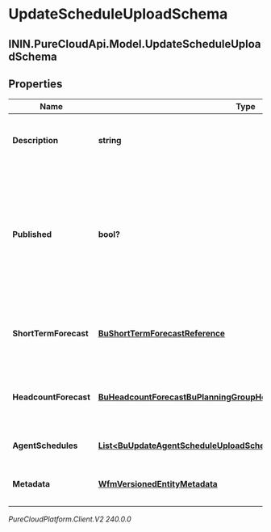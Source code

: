 # UpdateScheduleUploadSchema

## ININ.PureCloudApi.Model.UpdateScheduleUploadSchema

## Properties

|Name | Type | Description | Notes|
|------------ | ------------- | ------------- | -------------|
| **Description** | **string** | The description to set for the schedule | [optional] |
| **Published** | **bool?** | Whether to publish the schedule. Note: a schedule cannot be un-published unless another schedule is published over it | [optional] |
| **ShortTermForecast** | [**BuShortTermForecastReference**](BuShortTermForecastReference) | The short term forecast to associate with the schedule | [optional] |
| **HeadcountForecast** | [**BuHeadcountForecastBuPlanningGroupHeadcountForecastUploadSchema**](BuHeadcountForecastBuPlanningGroupHeadcountForecastUploadSchema) | The headcount forecast to associate with the schedule | [optional] |
| **AgentSchedules** | [**List&lt;BuUpdateAgentScheduleUploadSchema&gt;**](BuUpdateAgentScheduleUploadSchema) | Individual agent schedules | [optional] |
| **Metadata** | [**WfmVersionedEntityMetadata**](WfmVersionedEntityMetadata) | Version metadata for this schedule | |



_PureCloudPlatform.Client.V2 240.0.0_
